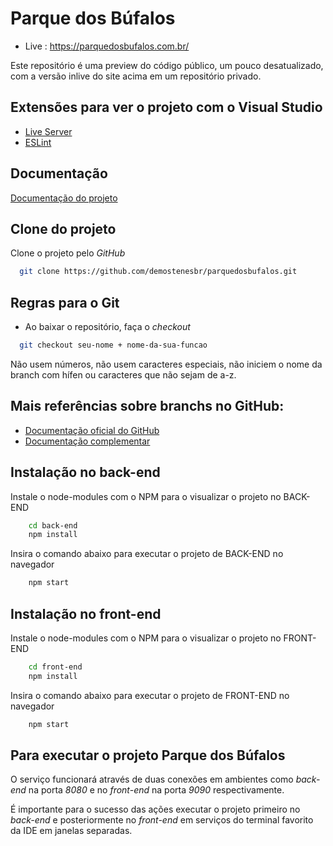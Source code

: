 
# Parque dos Búfalos
- Live : https://parquedosbufalos.com.br/

Este repositório é uma preview do código público, um pouco desatualizado, com a versão inlive do site acima em um repositório privado.  

## Extensões para ver o projeto com o Visual Studio

 - [Live Server](https://marketplace.visualstudio.com/items?itemName=ritwickdey.LiveServer)
 - [ESLint](https://marketplace.visualstudio.com/items?itemName=dbaeumer.vscode-eslint)

## Documentação

[Documentação do projeto](https://github.com/demostenesbr/parquedosbufalos/README.md)
 
## Clone do projeto

Clone o projeto pelo *GitHub*

```bash
  git clone https://github.com/demostenesbr/parquedosbufalos.git
```

## Regras para o Git
- Ao baixar o repositório, faça o _checkout_ 

```bash
  git checkout seu-nome + nome-da-sua-funcao 
```

Não usem números, não usem caracteres especiais, não iniciem o nome da branch com hífen ou caracteres que não sejam de a-z.

## Mais referências sobre branchs no GitHub:
- [Documentação oficial do GitHub](https://git-scm.com/docs/git-branch)
- [Documentação complementar](https://tilburgsciencehub.com/topics/automation/version-control/advanced-git/naming-git-branches) 

## Instalação no back-end

Instale o node-modules com o NPM para o visualizar o projeto no BACK-END

```bash
    cd back-end
    npm install
```
Insira o comando abaixo para executar o projeto de BACK-END no navegador

```bash
    npm start
```

## Instalação no front-end

Instale o node-modules com o NPM para o visualizar o projeto no FRONT-END

```bash
    cd front-end
    npm install
```
Insira o comando abaixo para executar o projeto de FRONT-END no navegador

```bash
    npm start
```

## Para executar o projeto Parque dos Búfalos

O serviço funcionará através de duas conexões em ambientes como _back-end_ na porta *8080* e no _front-end_ na porta *9090* respectivamente.

É importante para o sucesso das ações executar o projeto primeiro no _back-end_ e posteriormente no _front-end_ em serviços do terminal favorito da IDE em janelas separadas.


